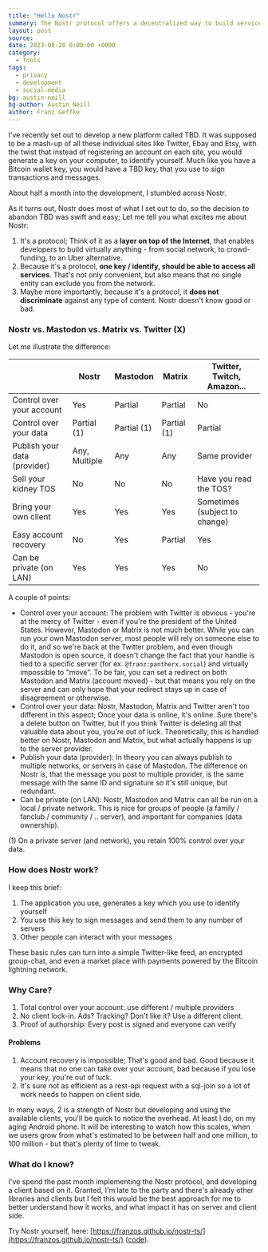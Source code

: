 ```yaml
---
title: "Hello Nostr"
summary: The Nostr protocol offers a decentralized way to build services and platforms like social networks, crowd-funding sites, or Uber alternatives. It uses a single key for identity across all services, ensuring more control over your account and data. However, it comes with challenges like irreversible account loss if you lose your key and some client-side performance issues. 
layout: post
source:
date: 2023-08-28 0:00:00 +0000
category:
  - Tools
tags:
  - privacy
  - development
  - social-media
bg: austin-neill
bg-author: Austin Neill
author: Franz Geffke
---
```


I've recently set out to develop a new platform called TBD. It was supposed to be a mash-up of all these individual sites like Twitter, Ebay and Etsy, with the twist that instead of registering an account on each site, you would generate a key on your computer, to identify yourself. Much like you have a Bitcoin wallet key, you would have a TBD key, that you use to sign transactions and messages.

About half a month into the development, I stumbled across Nostr.

As it turns out, Nostr does most of what I set out to do, so the decision to abandon TBD was swift and easy; Let me tell you what excites me about Nostr:

1. It's a protocol; Think of it as a **layer on top of the Internet**, that enables developers to build virtually anything - from social network, to crowd-funding, to an Uber alternative.
2. Because it's a protocol, **one key / identify, should be able to access all services**. That's not only convenient, but also means that no single entity can exclude you from the network.
3. Maybe more importantly, because it's a protocol, it **does not discriminate** against any type of content. Nostr doesn't know good or bad.

### Nostr vs. Mastodon vs. Matrix vs. Twitter (X)

Let me illustrate the difference:

|                              | Nostr         | Mastodon    | Matrix      | Twitter, Twitch, Amazon...    |
|------------------------------|---------------|-------------|-------------|-------------------------------|
| Control over your account    | Yes           | Partial     | Partial     | No                            |
| Control over your data       | Partial (1)   | Partial (1) | Partial (1) | Partial                       |
| Publish your data (provider) | Any, Multiple | Any         | Any         | Same provider                 |
| Sell your kidney TOS         | No            | No          | No          | Have you read the TOS?        |
| Bring your own client        | Yes           | Yes         | Yes         | Sometimes (subject to change) |
| Easy account recovery        | No            | Yes         | Partial     | Yes                           |
| Can be private (on LAN)      | Yes           | Yes         | Yes         | No                            |

A couple of points:

- Control over your account: The problem with Twitter is obvious - you're at the mercy of Twitter - even if you're the president of the United States. However, Mastodon or Matrix is not much better. While you can run your own Mastodon server, most people will rely on someone else to do it, and so we're back at the Twitter problem, and even though Mastodon is open source, it doesn't change the fact that your handle is tied to a specific server (for ex. `@franz:pantherx.social`) and virtually impossible to "move". To be fair, you can set a redirect on both Mastodon and Matrix (account moved) - but that means you rely on the server and can only hope that your redirect stays up in case of disagreement or otherwise.
- Control over your data: Nostr, Mastodon, Matrix and Twitter aren't too different in this aspect; Once your data is online, it's online. Sure there's a delete button on Twitter, but if you think Twitter is deleting all that valuable data about you, you're out of luck. Theoretically, this is handled better on Nostr, Mastodon and Matrix, but what actually happens is up to the server provider.
- Publish your data (provider): In theory you can always publish to multiple networks, or servers in case of Mastodon. The difference on Nostr is, that the message you post to multiple provider, is the same message with the same ID and signature so it's still unique, but redundant.
- Can be private (on LAN): Nostr, Mastodon and Matrix can all be run on a local / private network. This is nice for groups of people (a family / fanclub / community / .. server), and important for companies (data ownership). 

(1) On a private server (and network), you retain 100% control over your data.

### How does Nostr work?

I keep this brief:

1. The application you use, generates a key which you use to identify yourself
2. You use this key to sign messages and send them to any number of servers
3. Other people can interact with your messages

These basic rules can turn into a simple Twitter-like feed, an encrypted group-chat, and even a market place with payments powered by the Bitcoin lightning network.

### Why Care?

1. Total control over your account: use different / multiple providers
2. No client lock-in. Ads? Tracking? Don't like it? Use a different client.
3. Proof of authorship: Every post is signed and everyone can verify

#### Problems

1. Account recovery is impossible; That's good and bad. Good because it means that no one can take over your account, bad because if you lose your key, you're out of luck.
2. It's sure not as efficient as a rest-api request with a sql-join so a lot of work needs to happen on client side.

In many ways, 2 is a strength of Nostr but developing and using the available clients, you'll be quick to notice the overhead. At least I do, on my aging Android phone. It will be interesting to watch how this scales, when we users grow from what's estimated to be between half and one million, to 100 million - but that's plenty of time to tweak.

### What do I know?

I've spend the past month implementing the Nostr protocol, and developing a client based on it. Granted, I'm late to the party and there's already other libraries and clients but I felt this would be the best approach for me to better understand how it works, and what impact it has on server and client side.

Try Nostr yourself, here: [https://franzos.github.io/nostr-ts/](https://franzos.github.io/nostr-ts/) ([code](https://github.com/franzos/nostr-ts)).